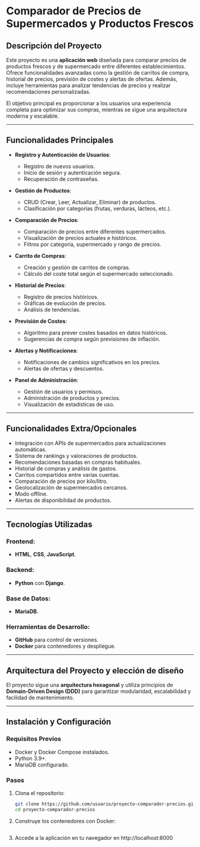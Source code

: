 # Comparador de Precios de Supermercados y Productos Frescos

## Descripción del Proyecto

Este proyecto es una **aplicación web** diseñada para comparar precios de productos frescos y de supermercado entre diferentes establecimientos. Ofrece funcionalidades avanzadas como la gestión de carritos de compra, historial de precios, previsión de costes y alertas de ofertas. Además, incluye herramientas para analizar tendencias de precios y realizar recomendaciones personalizadas.

El objetivo principal es proporcionar a los usuarios una experiencia completa para optimizar sus compras, mientras se sigue una arquitectura moderna y escalable.

---

## Funcionalidades Principales

- **Registro y Autenticación de Usuarios**:
  - Registro de nuevos usuarios.
  - Inicio de sesión y autenticación segura.
  - Recuperación de contraseñas.

- **Gestión de Productos**:
  - CRUD (Crear, Leer, Actualizar, Eliminar) de productos.
  - Clasificación por categorías (frutas, verduras, lácteos, etc.).

- **Comparación de Precios**:
  - Comparación de precios entre diferentes supermercados.
  - Visualización de precios actuales e históricos.
  - Filtros por categoría, supermercado y rango de precios.

- **Carrito de Compras**:
  - Creación y gestión de carritos de compras.
  - Cálculo del coste total según el supermercado seleccionado.

- **Historial de Precios**:
  - Registro de precios históricos.
  - Gráficas de evolución de precios.
  - Análisis de tendencias.

- **Previsión de Costes**:
  - Algoritmo para prever costes basados en datos históricos.
  - Sugerencias de compra según previsiones de inflación.

- **Alertas y Notificaciones**:
  - Notificaciones de cambios significativos en los precios.
  - Alertas de ofertas y descuentos.

- **Panel de Administración**:
  - Gestión de usuarios y permisos.
  - Administración de productos y precios.
  - Visualización de estadísticas de uso.

---

## Funcionalidades Extra/Opcionales

- Integración con APIs de supermercados para actualizaciones automáticas.
- Sistema de rankings y valoraciones de productos.
- Recomendaciones basadas en compras habituales.
- Historial de compras y análisis de gastos.
- Carritos compartidos entre varias cuentas.
- Comparación de precios por kilo/litro.
- Geolocalización de supermercados cercanos.
- Modo offline.
- Alertas de disponibilidad de productos.

---

## Tecnologías Utilizadas

### **Frontend**:
- **HTML**, **CSS**, **JavaScript**.

### **Backend**:
- **Python** con **Django**.

### **Base de Datos**:
- **MariaDB**.

### **Herramientas de Desarrollo**:
- **GitHub** para control de versiones.
- **Docker** para contenedores y despliegue.

---

## Arquitectura del Proyecto y elección de diseño

El proyecto sigue una **arquitectura hexagonal** y utiliza principios de **Domain-Driven Design (DDD)** para garantizar modularidad, escalabilidad y facilidad de mantenimiento.

---

## Instalación y Configuración

### Requisitos Previos
- Docker y Docker Compose instalados.
- Python 3.9+.
- MariaDB configurado.

### Pasos
1. Clona el repositorio:
   ```bash
   git clone https://github.com/usuario/proyecto-comparador-precios.git
   cd proyecto-comparador-precios
2. Construye los contenedores con Docker:
    ``` docker-compose up --build
3. Accede a la aplicación en tu navegador en http://localhost:8000